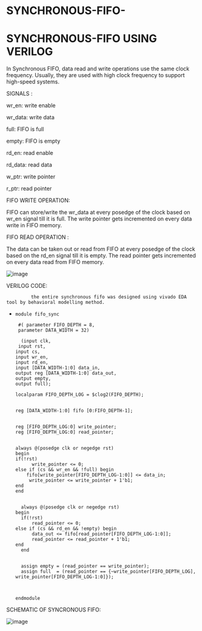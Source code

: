 # SYNCHRONOUS-FIFO-

#  SYNCHRONOUS-FIFO USING VERILOG


In Synchronous FIFO, data read and write operations use the same clock frequency. Usually, they are used with high clock frequency to support high-speed systems.

SIGNALS :

wr_en: write enable

wr_data: write data

full: FIFO is full

empty: FIFO is empty

rd_en: read enable

rd_data: read data

w_ptr: write pointer

r_ptr: read pointer

FIFO WRITE OPERATION:

FIFO can store/write the wr_data at every posedge of the clock based on wr_en signal till it is full. The write pointer gets incremented on every data write in FIFO memory.


FIFO READ OPERATION :

The data can be taken out or read from FIFO at every posedge of the clock based on the rd_en signal till it is empty. The read pointer gets incremented on every data read from FIFO memory.


![image](https://github.com/Prasanna300/SYNCHRONOUS-FIFO/assets/167746764/af6b15bf-7fdf-425a-ba91-5aa1354210d8)



VERILOG CODE:


             the entire synchronous fifo was designed using vivado EDA tool by behavioral modelling method.

             

*      
      module fifo_sync
   
       #( parameter FIFO_DEPTH = 8,
	   parameter DATA_WIDTH = 32)
   
    	(input clk, 
       input rst,
      input cs,      
      input wr_en, 
      input rd_en, 
      input [DATA_WIDTH-1:0] data_in, 
      output reg [DATA_WIDTH-1:0] data_out, 
	  output empty,
	  output full); 

      localparam FIFO_DEPTH_LOG = $clog2(FIFO_DEPTH);
	
   
      reg [DATA_WIDTH-1:0] fifo [0:FIFO_DEPTH-1];
	
	
      reg [FIFO_DEPTH_LOG:0] write_pointer;
      reg [FIFO_DEPTH_LOG:0] read_pointer;


      always @(posedge clk or negedge rst) 
      begin
      if(!rst)
		    write_pointer <= 0;
      else if (cs && wr_en && !full) begin
          fifo[write_pointer[FIFO_DEPTH_LOG-1:0]] <= data_in;
	       write_pointer <= write_pointer + 1'b1;
      end
      end
  

    	always @(posedge clk or negedge rst) 
      begin
	    if(!rst)
		    read_pointer <= 0;
      else if (cs && rd_en && !empty) begin
          	data_out <= fifo[read_pointer[FIFO_DEPTH_LOG-1:0]];
	        read_pointer <= read_pointer + 1'b1;
      end
    	end
	
	
        assign empty = (read_pointer == write_pointer);
    	assign full  = (read_pointer == {~write_pointer[FIFO_DEPTH_LOG], write_pointer[FIFO_DEPTH_LOG-1:0]});

  
 
      endmodule


SCHEMATIC OF SYNCRONOUS FIFO:

![image](https://github.com/Prasanna300/SYNCHRONOUS-FIFO/assets/167746764/34d8dfb3-1839-4587-bb1e-71bc6597ec96)



